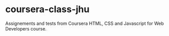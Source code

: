 # coursera-class-jhu
Assignements and tests from Coursera HTML, CSS and Javascript for Web Developers course.
